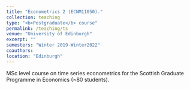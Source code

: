 ```yaml
---
title: "Econometrics 2 (ECNM11050)."
collection: teaching
type: "<b>Postgraduate</b> course"
permalink: /teaching/ts
venue: "University of Edinburgh"
excerpt: ""
semesters: "Winter 2019-Winter2022"
coauthors: 
location: "Edinburgh"
---
```


MSc level course on time series econometrics for the Scottish Graduate Programme in Economics (~80 students).
